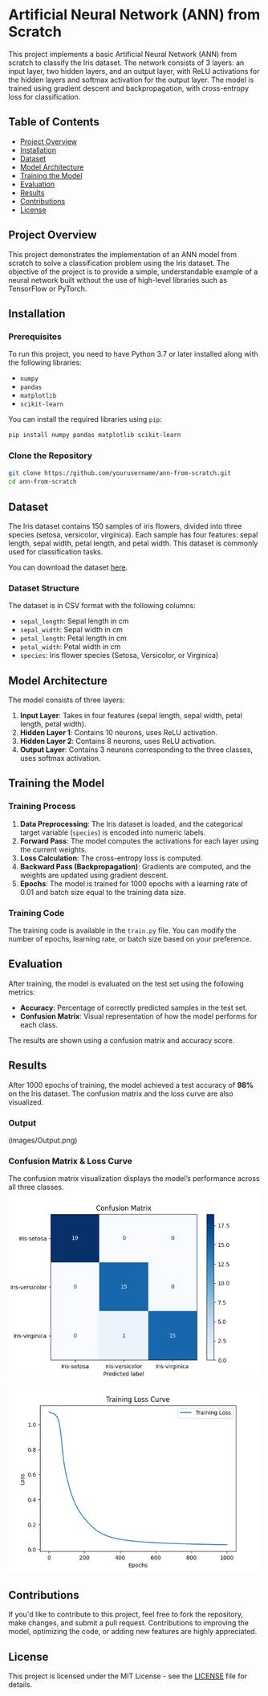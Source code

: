 # Artificial Neural Network (ANN) from Scratch
This project implements a basic Artificial Neural Network (ANN) from scratch to classify the Iris dataset. The network consists of 3 layers: an input layer, two hidden layers, and an output layer, with ReLU activations for the hidden layers and softmax activation for the output layer. The model is trained using gradient descent and backpropagation, with cross-entropy loss for classification.

## Table of Contents
- [Project Overview](#project-overview)
- [Installation](#installation)
- [Dataset](#dataset)
- [Model Architecture](#model-architecture)
- [Training the Model](#training-the-model)
- [Evaluation](#evaluation)
- [Results](#results)
- [Contributions](#contributions)
- [License](#license)

## Project Overview
This project demonstrates the implementation of an ANN model from scratch to solve a classification problem using the Iris dataset. The objective of the project is to provide a simple, understandable example of a neural network built without the use of high-level libraries such as TensorFlow or PyTorch.

## Installation

### Prerequisites
To run this project, you need to have Python 3.7 or later installed along with the following libraries:
- `numpy`
- `pandas`
- `matplotlib`
- `scikit-learn`

You can install the required libraries using `pip`:
```bash
pip install numpy pandas matplotlib scikit-learn
```

### Clone the Repository
```bash
git clone https://github.com/yourusername/ann-from-scratch.git
cd ann-from-scratch
```

## Dataset
The Iris dataset contains 150 samples of iris flowers, divided into three species (setosa, versicolor, virginica). Each sample has four features: sepal length, sepal width, petal length, and petal width. This dataset is commonly used for classification tasks.

You can download the dataset [here](https://archive.ics.uci.edu/ml/datasets/iris).

### Dataset Structure
The dataset is in CSV format with the following columns:

- `sepal_length`: Sepal length in cm
- `sepal_width`: Sepal width in cm
- `petal_length`: Petal length in cm
- `petal_width`: Petal width in cm
- `species`: Iris flower species (Setosa, Versicolor, or Virginica)

## Model Architecture

The model consists of three layers:
1. **Input Layer**: Takes in four features (sepal length, sepal width, petal length, petal width).
2. **Hidden Layer 1**: Contains 10 neurons, uses ReLU activation.
3. **Hidden Layer 2**: Contains 8 neurons, uses ReLU activation.
4. **Output Layer**: Contains 3 neurons corresponding to the three classes, uses softmax activation.

## Training the Model

### Training Process
1. **Data Preprocessing**: The Iris dataset is loaded, and the categorical target variable (`species`) is encoded into numeric labels.
2. **Forward Pass**: The model computes the activations for each layer using the current weights.
3. **Loss Calculation**: The cross-entropy loss is computed.
4. **Backward Pass (Backpropagation)**: Gradients are computed, and the weights are updated using gradient descent.
5. **Epochs**: The model is trained for 1000 epochs with a learning rate of 0.01 and batch size equal to the training data size.

### Training Code
The training code is available in the `train.py` file. You can modify the number of epochs, learning rate, or batch size based on your preference.

## Evaluation

After training, the model is evaluated on the test set using the following metrics:
- **Accuracy**: Percentage of correctly predicted samples in the test set.
- **Confusion Matrix**: Visual representation of how the model performs for each class.

The results are shown using a confusion matrix and accuracy score.

## Results

After 1000 epochs of training, the model achieved a test accuracy of **98%** on the Iris dataset. The confusion matrix and the loss curve are also visualized.

### Output

(images/Output.png)


### Confusion Matrix & Loss Curve

The confusion matrix visualization displays the model’s performance across all three classes.
![Confusion Matrix](images/confusion_matrix.png)
![Loss Curve](images/loss_curve.png)

## Contributions

If you'd like to contribute to this project, feel free to fork the repository, make changes, and submit a pull request. Contributions to improving the model, optimizing the code, or adding new features are highly appreciated.

## License

This project is licensed under the MIT License - see the [LICENSE](LICENSE) file for details.
